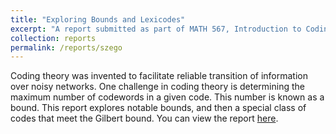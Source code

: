 ```yaml
---
title: "Exploring Bounds and Lexicodes"
excerpt: "A report submitted as part of MATH 567, Introduction to Coding Theory, in Winter 2015 at the University of Michigan"
collection: reports
permalink: /reports/szego
---
```


Coding theory was invented to facilitate reliable transition of information over noisy networks.  One challenge in coding theory is determining the maximum number of codewords in a given code.  This number is known as a bound.  This report explores notable bounds, and then a special class of codes that meet the Gilbert bound.  You can view the report [here](http://tyfried.github.io/files/bounds.pdf).
